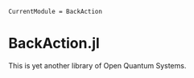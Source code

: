 ```@meta
CurrentModule = BackAction
```

# BackAction.jl
This is yet another library of Open Quantum Systems.
